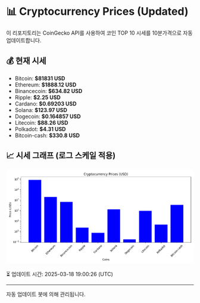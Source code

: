 
# 📊 Cryptocurrency Prices (Updated)

이 리포지토리는 CoinGecko API를 사용하여 코인 TOP 10 시세를 10분가격으로 자동 업데이트합니다.

## 💰 현재 시세
- Bitcoin: **$81831 USD**
- Ethereum: **$1888.12 USD**
- Binancecoin: **$634.82 USD**
- Ripple: **$2.25 USD**
- Cardano: **$0.69203 USD**
- Solana: **$123.97 USD**
- Dogecoin: **$0.164857 USD**
- Litecoin: **$88.26 USD**
- Polkadot: **$4.31 USD**
- Bitcoin-cash: **$330.8 USD**

## 📈 시세 그래프 (로그 스케일 적용)
![Crypto Prices](crypto_prices.png)

⏳ 업데이트 시간: 2025-03-18 19:00:26 (UTC)

---
자동 업데이트 봇에 의해 관리됩니다.

